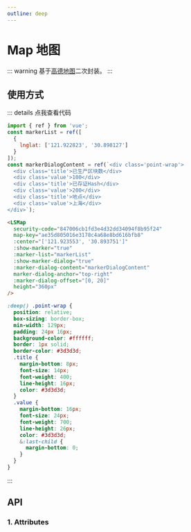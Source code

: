 ```yaml
---
outline: deep
---
```


# Map 地图

::: warning 基于[高德地图](https://www.npmjs.com/package/@amap/amap-jsapi-loader)二次封装。
:::

## 使用方式

<LSMap
  security-code="847006cb1fd3e4d32dd34094f8b95f24"
  map-key="ae35d805016e3178c4a68e8bd616bfb8"
  :center="['121.923553', '30.893751']"
  :show-marker="true"
  :marker-list="markerList"
  :show-marker-dialog="true"
  :marker-dialog-content="markerDialogContent"
  marker-dialog-anchor="top-right"
  :marker-dialog-offset="[0, 20]"
  height="360px"
/>

::: details 点我查看代码

```js
import { ref } from 'vue';
const markerList = ref([
  {
    lnglat: ['121.922823', '30.898127']
  }
]);
const markerDialogContent = ref(`<div class='point-wrap'>
  <div class='title'>已生产区块数</div>
  <div class='value'>100</div>
  <div class='title'>已存证Hash</div>
  <div class='value'>200</div>
  <div class='title'>地点</div>
  <div class='value'>上海</div>
</div>`);
```

```html
<LSMap
  security-code="847006cb1fd3e4d32dd34094f8b95f24"
  map-key="ae35d805016e3178c4a68e8bd616bfb8"
  :center="['121.923553', '30.893751']"
  :show-marker="true"
  :marker-list="markerList"
  :show-marker-dialog="true"
  :marker-dialog-content="markerDialogContent"
  marker-dialog-anchor="top-right"
  :marker-dialog-offset="[0, 20]"
  height="360px"
/>
```

```scss
:deep() .point-wrap {
  position: relative;
  box-sizing: border-box;
  min-width: 129px;
  padding: 24px 16px;
  background-color: #ffffff;
  border: 1px solid;
  border-color: #3d3d3d;
  .title {
    margin-bottom: 8px;
    font-size: 14px;
    font-weight: 400;
    line-height: 16px;
    color: #3d3d3d;
  }
  .value {
    margin-bottom: 16px;
    font-size: 24px;
    font-weight: 700;
    line-height: 26px;
    color: #3d3d3d;
    &:last-child {
      margin-bottom: 0;
    }
  }
}
```

:::

## API

### 1. Attributes

<ApiIntro :tableColumn="tableColumn" :tableData="tableData" />

<script setup>
import { tableColumn } from './constant';
import { ref } from 'vue';

const markerList = ref([
  {
    lnglat: ['121.922823', '30.898127']
  }
])
const markerDialogContent = ref(`<div class='point-wrap'>
  <div class='title'>已生产区块数</div>
  <div class='value'>100</div>
  <div class='title'>已存证Hash</div>
  <div class='value'>200</div>
  <div class='title'>地点</div>
  <div class='value'>上海</div>
</div>`);


const tableData = ref([
  {
    name: 'securityCode',
    desc: '你申请的安全密钥',
    type: 'string',
    value: '-'
  },
  {
    name: 'mapKey',
    desc: '申请好的Web端开发者Key，首次调用 load 时必填',
    type: 'string',
    value: '-'
  },
  {
    name: 'width',
    desc: '地图宽度, 需带单位',
    type: 'string',
    value: '100%'
  },
  {
    name: 'height',
    desc: '地图高度, 需带单位',
    type: 'string',
    value: '300px'
  },
  {
    name: 'searchWord',
    desc: '搜索关键字, 只展示搜索结果的区域，其他区域覆盖不展示',
    type: 'string',
    value: '-'
  },
  {
    name: 'center',
    desc: '初始展示地图区域的中心点',
    type: 'array',
    value: '-'
  },
  {
    name: 'zoom',
    desc: '初始展示地图区域的缩放级别',
    type: 'number',
    value: '14'
  },
  {
    name: 'zooms',
    desc: '地图缩放范围',
    type: 'array',
    value: '[10, 20]'
  },
  {
    name: 'areaColor',
    desc: '地图覆盖区域的颜色',
    type: 'string',
    value: '#9BCFFA'
  },
  {
    name: 'showMarker',
    desc: '是否展示标记点',
    type: 'boolean',
    value: 'false'
  },
  {
    name: 'markerList',
    desc: `标记点经纬度列表, 支持多个标记点, 格式为:[{ lnglat: ['121.922823', '30.898127'] }]`,
    type: 'array',
    value: '[]'
  },
  {
    name: 'markerIcon',
    desc: '标记图标',
    type: 'object',
    value: '蓝色小图标'
  },
  {
    name: 'markerIconSize',
    desc: '标记图标大小, 数组形式为[宽度, 高度]',
    type: 'array',
    value: '[19, 32]'
  },
  {
    name: 'showMarkerDialog',
    desc: '鼠标移入标记是否显示弹窗数据',
    type: 'boolean',
    value: 'false'
  },
  {
    name: 'markerDialogContent',
    desc: '标记弹窗内容, html格式的字符串',
    type: 'string',
    value: '-'
  },
  {
    name: 'markerDialogAnchor',
    desc: `标记弹窗展示位置， 可选值为: 'top-left'
  / 'top-center'
  / 'top-right'
  / 'middle-left'
  / 'center'
  / 'middle-right'
  / 'bottom-left'
  / 'bottom-center'
  / 'bottom-right'`,
    type: 'string',
    value: 'middle-left'
  },
  {
    name: 'markerDialogOffset',
    desc: '标记弹窗偏移量， 数组形式为[水平偏移量, 垂直偏移量]',
    type: 'array',
    value: '[30, 0]'
  }
])
</script>

<style lang="scss" scoped>
:deep() .point-wrap {
  position: relative;
  box-sizing: border-box;
  min-width: 129px;
  padding: 24px 16px;
  background-color: #ffffff;
  border: 1px solid;
  border-color: #3d3d3d;
  .title {
    margin-bottom: 8px;
    font-size: 14px;
    font-weight: 400;
    line-height: 16px;
    color: #3d3d3d;
  }
  .value {
    margin-bottom: 16px;
    font-size: 24px;
    font-weight: 700;
    line-height: 26px;
    color: #3d3d3d;
    &:last-child {
      margin-bottom: 0;
    }
  }
}
</style>
